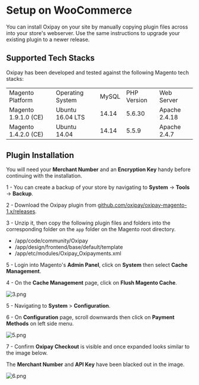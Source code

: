<h1>Setup on WooCommerce</h1>

You can install Oxipay on your site by manually copying plugin files across into your store's webserver. Use the same instructions to upgrade your existing plugin to a newer release.

## Supported Tech Stacks

Oxipay has been developed and tested against the following Magento tech stacks:

<table>
    <tr><td>Magento Platform</td><td>Operating System</td><td>MySQL</td><td>PHP Version</td><td>Web Server</td><tr>
    <tr><td>Magento 1.9.1.0 (CE)</td><td>Ubuntu 16.04 LTS</td><td>14.14</td><td>5.6.30</td><td>Apache 2.4.18</td><tr>
    <tr><td>Magento 1.4.2.0 (CE)</td><td>Ubuntu 14.04</td><td>14.14</td><td>5.5.9</td><td>Apache 2.4.7</td><tr>
</table>

## Plugin Installation

<div class="panel">
  You will need your <b>Merchant Number</b> and an <b>Encryption Key</b> handy before continuing with the installation.
</div>

1 - You can create a backup of your store by navigating to **System** -> **Tools** -> **Backup**.

2 - Download the Oxipay plugin from [github.com/oxipay/oxipay-magento-1.x/releases](https://github.com/oxipay/oxipay-magento-1.x/releases).

3 - Unzip it, then copy the following plugin files and folders into the corresponding folder on the `app` folder on the Magento root directory.

- /app/code/community/Oxipay<br>  
- /app/design/frontend/base/default/template 
- /app/etc/modules/Oxipay_Oxipayments.xml

5 - Login into Magento's **Admin Panel**, click on **System** then select **Cache Management**.

4 - On the **Cache Management** page, click on **Flush Magento Cache**.

![3.png](/img/platforms/magento_1/3.png)

5 - Navigating to **System** > **Configuration**.

6 - On **Configuration** page, scroll downwards then click on **Payment Methods** on left side menu.

![5.png](/img/platforms/magento_1/5.png)

7 - Confirm  **Oxipay Checkout** is visible and once expanded looks similar to the image below.

<div class="panel">
  The <b>Merchant Number</b> and <b>API Key</b> have been blacked out in the image.
</div>

![6.png](/img/platforms/magento_1/6.png)

